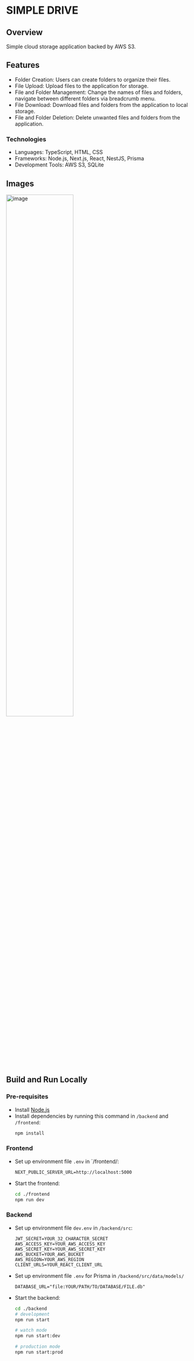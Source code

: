 # SIMPLE DRIVE

## Overview
Simple cloud storage application backed by AWS S3.

## Features
* Folder Creation: Users can create folders to organize their files.
* File Upload: Upload files to the application for storage.
* File and Folder Management: Change the names of files and folders, navigate between different folders via breadcrumb menu.
* File Download: Download files and folders from the application to local storage.
* File and Folder Deletion: Delete unwanted files and folders from the application.
  
### Technologies
- Languages: TypeScript, HTML, CSS
- Frameworks: Node.js, Next.js, React, NestJS, Prisma
- Development Tools: AWS S3, SQLite

## Images

<img src="https://github.com/Huy-GV/SimpleCloudStorage/assets/78300296/c5eedd96-4178-42f6-8479-db0c3bc3fb91" width=60% alt="image">

## Build and Run Locally
### Pre-requisites
- Install [Node.js](https://nodejs.org/en/download/current)
- Install dependencies by running this command in `/backend` and `/frontend`:
    ```bash
    npm install
    ```

### Frontend
- Set up environment file `.env` in `/frontend/:
    ```env
    NEXT_PUBLIC_SERVER_URL=http://localhost:5000
    ```
- Start the frontend:
    ```bash
    cd ./frontend
    npm run dev
    ```

### Backend
- Set up environment file `dev.env` in `/backend/src`:
    ```env
    JWT_SECRET=YOUR_32_CHARACTER_SECRET
    AWS_ACCESS_KEY=YOUR_AWS_ACCESS_KEY
    AWS_SECRET_KEY=YOUR_AWS_SECRET_KEY
    AWS_BUCKET=YOUR_AWS_BUCKET
    AWS_REGION=YOUR_AWS_REGION
    CLIENT_URLS=YOUR_REACT_CLIENT_URL
    ```
- Set up environment file `.env` for Prisma in `/backend/src/data/models/`
    ```env
    DATABASE_URL="file:YOUR/PATH/TO/DATABASE/FILE.db"
    ```
- Start the backend:
    ```bash
    cd ./backend
    # development
    npm run start

    # watch mode
    npm run start:dev

    # production mode
    npm run start:prod
    ```
